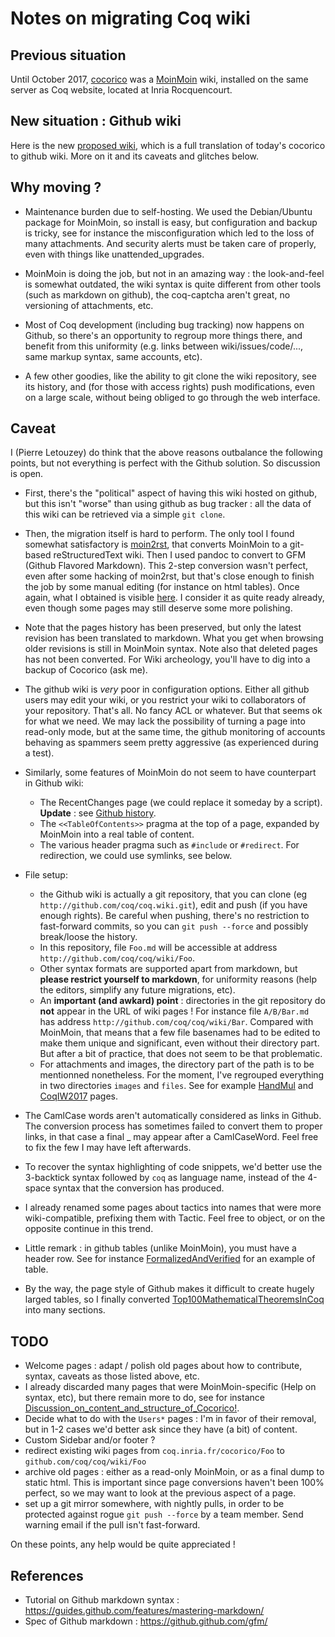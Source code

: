 Notes on migrating Coq wiki 
===========================

## Previous situation ##

Until October 2017, [cocorico](http://coq.inria.fr/cocorico) was a [MoinMoin](https://moinmo.in/) wiki, installed on the same server as Coq website, located at Inria Rocquencourt.

## New situation : Github wiki ##

Here is the new [proposed wiki](Home), which is a full translation of today's cocorico to github wiki.
More on it and its caveats and glitches below.

## Why moving ? ##

- Maintenance burden due to self-hosting. We used the Debian/Ubuntu package for MoinMoin, so install is easy, but configuration and backup is tricky, see for instance the misconfiguration which led to the loss of many attachments. And security alerts must be taken care of properly, even with things like unattended_upgrades.

- MoinMoin is doing the job, but not in an amazing way : the look-and-feel is somewhat outdated, the wiki syntax is quite different from other tools (such as markdown on github), the coq-captcha aren't great, no versioning of attachments, etc.

- Most of Coq development (including bug tracking) now happens on Github, so there's an opportunity to regroup more things there, and benefit from this uniformity (e.g. links between wiki/issues/code/..., same markup syntax, same accounts, etc).

- A few other goodies, like the ability to git clone the wiki repository, see its history, and (for those with access rights) push modifications, even on a large scale, without being obliged to go through the web interface.

## Caveat ##

I (Pierre Letouzey) do think that the above reasons outbalance the following points, but not everything is perfect with the Github solution. So discussion is open.

- First, there's the "political" aspect of having this wiki hosted on github, but this isn't "worse" than using github as bug tracker : all the data of this wiki can be retrieved via a simple `git clone`.

- Then, the migration itself is hard to perform. The only tool I found somewhat satisfactory is [moin2rst](https://github.com/mgaitan/moin2git.git), that converts MoinMoin to a git-based reStructuredText wiki. Then I used pandoc to convert to GFM (Github Flavored Markdown). This 2-step conversion wasn't perfect, even after some hacking of moin2rst, but that's close enough to finish the job by some manual editing (for instance on html tables). Once again, what I obtained is visible [here](Home). I consider it as quite ready already, even though some pages may still deserve some more polishing. 

- Note that the pages history has been preserved, but only the latest revision has been translated to markdown. What you get when browsing older revisions is still in MoinMoin syntax. Note also that deleted pages has not been converted. For Wiki archeology, you'll have to dig into a backup of Cocorico (ask me). 

- The github wiki is *very* poor in configuration options. Either all github users may edit your wiki, or you restrict your wiki to collaborators of your repository. That's all. No fancy ACL or whatever. But that seems ok for what we need. We may lack the possibility of turning a page into read-only mode, but at the same time, the github monitoring of accounts behaving as spammers seem pretty aggressive (as experienced during a test).

- Similarly, some features of MoinMoin do not seem to have counterpart in Github wiki: 
  - The RecentChanges page (we could replace it someday by a script). **Update** : see [Github history](_history).
  - The `<<TableOfContents>>` pragma at the top of a page, expanded by MoinMoin into a real table of content.
  - The various header pragma such as `#include` or `#redirect`. For redirection, we could use symlinks, see below.

- File setup:
   - the Github wiki is actually a git repository, that you can clone (eg `http://github.com/coq/coq.wiki.git`), edit and push (if you have enough rights). Be careful when pushing, there's no restriction to fast-forward commits, so you can `git push --force` and possibly break/loose the history.
   - In this repository, file `Foo.md` will be accessible at address `http://github.com/coq/coq/wiki/Foo`.
   - Other syntax formats are supported apart from markdown, but **please restrict yourself to markdown**, for uniformity reasons (help the editors, simplify any future migrations, etc).
   - An **important (and awkard) point** : directories in the git repository do **not** appear in the URL of wiki pages ! For instance file `A/B/Bar.md` has address `http://github.com/coq/coq/wiki/Bar`. Compared with MoinMoin,
that means that a few file basenames had to be edited to make them unique and significant, even without their directory part. But after a bit of practice, that does not seem to be that problematic.
   - For attachments and images, the directory part of the path is to be mentionned nonetheless. For the moment, I've regrouped everything in two directories `images` and `files`. See for example [HandMul](HandMul) and [CoqIW2017](CoqIW2017) pages.

- The CamlCase words aren't automatically considered as links in Github. The conversion process has sometimes failed to convert them to proper links, in that case a final _ may appear after a CamlCaseWord. Feel free to fix the few I may have left afterwards.

- To recover the syntax highlighting of code snippets, we'd better use the 3-backtick syntax followed by `coq` as language name, instead of the 4-space syntax that the conversion has produced.

- I already renamed some pages about tactics into names that were more wiki-compatible, prefixing them with Tactic. Feel free to object, or on the opposite continue in this trend.

- Little remark : in github tables (unlike MoinMoin), you must have a header row. See for instance [FormalizedAndVerified](FormalizedAndVerified) for an example of table.

- By the way, the page style of Github makes it difficult to create hugely larged tables, so I finally converted [Top100MathematicalTheoremsInCoq](Top100MathematicalTheoremsInCoq) into many sections.

## TODO ##

- Welcome pages : adapt / polish old pages about how to contribute, syntax, caveats as those listed above, etc.
- I already discarded many pages that were MoinMoin-specific (Help on syntax, etc), but there remain more to do, see for instance [Discussion_on_content_and_structure_of_Cocorico!](Discussion_on_content_and_structure_of_Cocorico!).
- Decide what to do with the `Users*` pages : I'm in favor of their removal, but in 1-2 cases we'd better ask since they have (a bit) of content. 
- Custom Sidebar and/or footer ?
- redirect existing wiki pages from `coq.inria.fr/cocorico/Foo` to `github.com/coq/coq/wiki/Foo`
- archive old pages : either as a read-only MoinMoin, or as a final dump to static html. This is important since page conversions haven't been 100% perfect, so we may want to look at the previous aspect of a page.
- set up a git mirror somewhere, with nightly pulls, in order to be protected against rogue `git push --force` by a team member. Send warning email if the pull isn't fast-forward.

On these points, any help would be quite appreciated !

## References ##

- Tutorial on Github markdown syntax : <https://guides.github.com/features/mastering-markdown/>
- Spec of Github markdown : <https://github.github.com/gfm/>